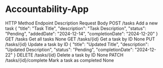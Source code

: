 # Accountability-App

HTTP Method	Endpoint	Description	Request Body
POST	/tasks	Add a new task	{ "title": "Task Title", "description": "Task Description", "status": "Pending", "addedDate": "2024-12-14", "completionDate": "2024-12-20" }
GET	/tasks	Get all tasks	None
GET	/tasks/{id}	Get a task by ID	None
PUT	/tasks/{id}	Update a task by ID	{ "title": "Updated Title", "description": "Updated Description", "status": "Pending", "completionDate": "2024-12-22" }
DELETE	/tasks/{id}	Delete a task by ID	None
PATCH	/tasks/{id}/complete	Mark a task as completed	None
